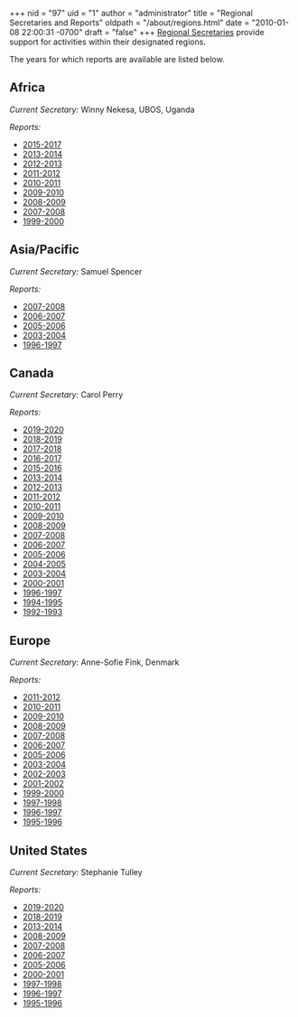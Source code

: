 +++
nid = "97"
uid = "1"
author = "administrator"
title = "Regional Secretaries and Reports"
oldpath = "/about/regions.html"
date = "2010-01-08 22:00:31 -0700"
draft = "false"
+++
[Regional Secretaries](/about/faq#faq14) provide support for activities within their designated regions.

The years for which reports are available are listed below.

Africa
------

*Current Secretary:* Winny Nekesa, UBOS, Uganda

*Reports:*

-   [2015-2017](/about/regional-report-2015-2017-africa)
-   [2013-2014](/about/regional-report-2013-2014-africa)
-   [2012-2013](/about/regional-report-2012-2013-africa)
-   [2011-2012](/about/regional-report-2011-2012-africa)
-   [2010-2011](/about/regional-report-2010-2011-africa)
-   [2009-2010](/about/regional-report-2009-2010-africa)
-   [2008-2009](/about/regional-report-2008-2009-africa)
-   [2007-2008](/about/regional-report-2007-2008-africa)
-   [1999-2000](/about/regional-report-1999-2000-africa)

Asia/Pacific
------------

*Current Secretary:* Samuel Spencer

*Reports:*

-   [2007-2008](/about/regional-report-2007-2008-asiapacific)
-   [2006-2007](/about/regional-report-2006-2007-asiapacific)
-   [2005-2006](/about/regional-report-2005-2006-asiapacific)
-   [2003-2004](/about/regional-report-2003-2004-asiapacific)
-   [1996-1997](/about/regional-report-1996-1997-asiapacific)

Canada
------

*Current Secretary:* Carol Perry

*Reports:*

-   [2019-2020](/about/regional-report-2019-2020-canada)
-   [2018-2019](/about/regional-report-2018-2019-canada)
-   [2017-2018](/about/regional-report-2017-2018-canada)
-   [2016-2017](/about/regional-report-2016-2017-canada)
-   [2015-2016](/about/regional-report-2015-2016-canada)
-   [2013-2014](/about/regional-report-2013-2014-canada)
-   [2012-2013](/about/regional-report-2012-2013-canada)
-   [2011-2012](/about/regional-report-2011-2012-canada)
-   [2010-2011](/about/regional-report-2010-2011-canada)
-   [2009-2010](/about/regional-report-2009-2010-canada)
-   [2008-2009](/about/regional-report-2008-2009-canada)
-   [2007-2008](/about/regional-report-2007-2008-canada)
-   [2006-2007](/about/regional-report-2006-2007-canada)
-   [2005-2006](/about/regional-report-2005-2006-canada)
-   [2004-2005](/about/regional-report-2004-2005-canada)
-   [2003-2004](/about/regional-report-2003-2004-canada)
-   [2000-2001](/about/regional-report-2000-2001-canada)
-   [1996-1997](/about/regional-report-1996-1997-canada)
-   [1994-1995](/about/regional-report-1994-1995-canada)
-   [1992-1993](/about/regional-report-1992-1993-canada)

Europe
------

*Current Secretary:* Anne-Sofie Fink, Denmark

*Reports:*

-   [2011-2012](/about/regional-report-2011-2012-europe)
-   [2010-2011](/about/regional-report-2010-2011-europe)
-   [2009-2010](/about/regional-report-2009-2010-europe)
-   [2008-2009](/about/regional-report-2008-2009-europe)
-   [2007-2008](/about/regional-report-2007-2008-europe)
-   [2006-2007](/about/regional-report-2006-2007-europe)
-   [2005-2006](/about/regional-report-2005-2006-europe)
-   [2003-2004](/about/regional-report-2003-2004-europe)
-   [2002-2003](/about/regional-report-2002-2003-europe)
-   [2001-2002](/about/regional-report-2001-2002-europe)
-   [1999-2000](/about/regional-report-1999-2000-europe)
-   [1997-1998](/about/regional-report-1997-1998-europe)
-   [1996-1997](/about/regional-report-1996-1997-europe)
-   [1995-1996](/about/regional-report-1995-1996-europe)

United States
-------------

*Current Secretary:* Stephanie Tulley

*Reports:*

-   [2019-2020](/about/regional-report-2019-2020-united-states)
-   [2018-2019](/about/regional-report-2018-2019-united-states)
-   [2013-2014](/about/regional-report-2013-2014-united-states)
-   [2008-2009](/about/regional-report-2008-2009-united-states)
-   [2007-2008](/about/regional-report-2007-2008-united-states)
-   [2006-2007](/about/regional-report-2006-2007-united-states)
-   [2005-2006](/about/regional-report-2005-2006-united-states)
-   [2000-2001](/about/regional-report-2000-2001-united-states)
-   [1997-1998](/about/regional-report-1997-1998-united-states)
-   [1996-1997](/about/regional-report-1996-1997-united-states)
-   [1995-1996](/about/regional-report-1995-1996-united-states)

